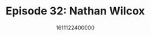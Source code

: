 ---
templateKey: podcast-episode
public: true
url: podcast/episode-32-nathan-wilcox
title: " Episode 32: Nathan Wilcox "
description:  Go down the rabbit hole with Nathan Wilcox, CTO of Electric Coin Company, the inventors of Zcash, empowering people with economic freedom. We take a deep dive into the next wave of defi, why privacy is key to crypto adoption and the benefits & risks of decentralization. 
date: 1611122400000
featuredimage: /img/podcast/NathanWilcox_Webpage.jpg
socialimage: https://www.orchid.com/img/podcast/NathanWilcox_Social.png
platformurls:
 - https://podcasts.apple.com/us/podcast/why-privacy-crypto-is-key-to-economic-freedom-nathan/id1516705670?i=1000505952943
 - https://open.spotify.com/episode/1mQBUAXODA1lmIxGQeCwpv
 - https://www.stitcher.com/show/follow-the-white-rabbit/episode/why-privacy-and-crypto-is-key-to-economic-freedom-with-nathan-wilcox-80980462
 - https://castbox.fm/episode/Why-Privacy-and-Crypto-is-Key-to-Economic-Freedom-with-Nathan-Wilcox-id2954358-id346721203?country=us
 - https://www.deezer.com/us/episode/272761542
 - https://www.podbean.com/media/share/dir-ms2me-cd1e2b1
 - https://tunein.com/podcasts/Technology-Podcasts/Follow-the-White-Rabbit-p1330281/?topicId=160207796
---